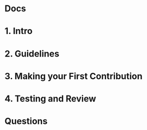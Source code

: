 # Docs





# 1. Intro

# 2. Guidelines 

# 3. Making your First Contribution

# 4. Testing and Review

# Questions
